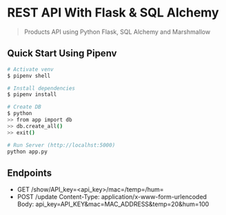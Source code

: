 # REST API With Flask & SQL Alchemy

> Products API using Python Flask, SQL Alchemy and Marshmallow

## Quick Start Using Pipenv

``` bash
# Activate venv
$ pipenv shell

# Install dependencies
$ pipenv install

# Create DB
$ python
>> from app import db
>> db.create_all()
>> exit()

# Run Server (http://localhst:5000)
python app.py
```

## Endpoints

* GET     /show/API_key=<api_key>/mac=<mac>/temp=<temp>/hum=<hum>
* POST     /update
    Content-Type: application/x-www-form-urlencoded
    Body: api_key=API_KEY&mac=MAC_ADDRESS&temp=20&hum=100

